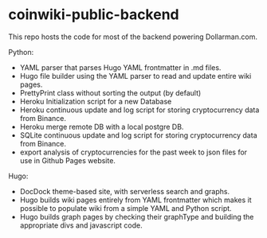 # coinwiki-public-backend

This repo hosts the code for most of the backend powering Dollarman.com. 

Python:
* YAML parser that parses Hugo YAML frontmatter in .md files.
* Hugo file builder using the YAML parser to read and update entire wiki pages.
* PrettyPrint class without sorting the output (by default) 
* Heroku Initialization script for a new Database
* Heroku continuous update and log script for storing cryptocurrency data from Binance.
* Heroku merge remote DB with a local postgre DB. 
* SQLite continuous update and log script for storing cryptocurrency data from Binance.
* export analysis of cryptocurrencies for the past week to json files for use in Github Pages website.

Hugo:
* DocDock theme-based site, with serverless search and graphs.
* Hugo builds wiki pages entirely from YAML frontmatter which makes it possible to populate wiki from a simple YAML and Python script.
* Hugo builds graph pages by checking their graphType and building the appropriate divs and javascript code. 
